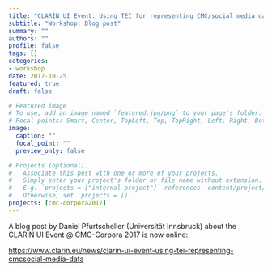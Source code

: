 ```yaml
---
title: "CLARIN UI Event: Using TEI for representing CMC/social media data" 
subtitle: "Workshop: Blog post"
summary: ""
authors: ""
profile: false
tags: []
categories:
- workshop
date: 2017-10-25
featured: true
draft: false

# Featured image
# To use, add an image named `featured.jpg/png` to your page's folder.
# Focal points: Smart, Center, TopLeft, Top, TopRight, Left, Right, BottomLeft, Bottom, BottomRight.
image:
  caption: ""
  focal_point: ""
  preview_only: false

# Projects (optional).
#   Associate this post with one or more of your projects.
#   Simply enter your project's folder or file name without extension.
#   E.g. `projects = ["internal-project"]` references `content/project/deep-learning/index.md`.
#   Otherwise, set `projects = []`.
projects: [cmc-corpora2017]
---
```

A blog post by Daniel Pfurtscheller (Universität Innsbruck) about the CLARIN UI Event @ CMC-Corpora 2017 is now online:

<https://www.clarin.eu/news/clarin-ui-event-using-tei-representing-cmcsocial-media-data>

